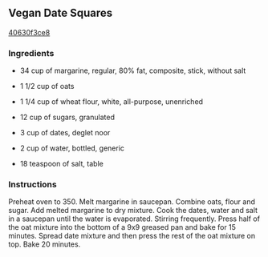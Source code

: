## Vegan Date Squares

[40630f3ce8](http://www.food.com/recipe/vegan-date-squares-200254)

### Ingredients

 - 34 cup of margarine, regular, 80% fat, composite, stick, without salt

 - 1 1/2 cup of oats

 - 1 1/4 cup of wheat flour, white, all-purpose, unenriched

 - 12 cup of sugars, granulated

 - 3 cup of dates, deglet noor

 - 2 cup of water, bottled, generic

 - 18 teaspoon of salt, table

### Instructions

Preheat oven to 350. Melt margarine in saucepan. Combine oats, flour and sugar. Add melted margarine to dry mixture. Cook the dates, water and salt in a saucepan until the water is evaporated. Stirring frequently. Press half of the oat mixture into the bottom of a 9x9 greased pan and bake for 15 minutes. Spread date mixture and then press the rest of the oat mixture on top. Bake 20 minutes.